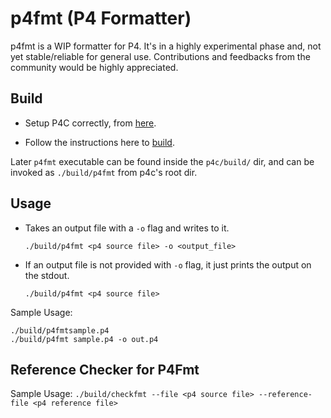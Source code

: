 <!--!
\page p4fmt p4fmt (P4 Formatter)                                                               
-->
<!-- 
Documentation Inclusion:
This README is integrated as a standalone page in the P4 compiler documentation.

Refer to the full page here: [p4fmt (P4 Formatter)](https://p4lang.github.io/p4c/p4fmt.html)
-->
<!--!
\internal
-->
# p4fmt (P4 Formatter)
<!--!
\endinternal
-->
<!--!
[TOC]
-->
p4fmt is a WIP formatter for P4. It's in a highly experimental phase
and, not yet stable/reliable for general use.
Contributions and feedbacks from the community
would be highly appreciated.

## Build
- Setup P4C correctly, from [here](https://github.com/p4lang/p4c#dependencies).

- Follow the instructions here to [build](https://github.com/p4lang/p4c#installing-p4c-from-source).

Later `p4fmt` executable can be found inside the `p4c/build/` dir, and can be invoked as `./build/p4fmt` from p4c's root dir.

## Usage
- Takes an output file with a `-o` flag and writes to it.

    `./build/p4fmt <p4 source file> -o <output_file>`

 - If an output file is not provided with `-o` flag, it just prints the output on the stdout.

    `./build/p4fmt <p4 source file>`

Sample Usage:

    ./build/p4fmtsample.p4
    ./build/p4fmt sample.p4 -o out.p4

## Reference Checker for P4Fmt

Sample Usage:
    `./build/checkfmt --file <p4 source file> --reference-file <p4 reference file>`
